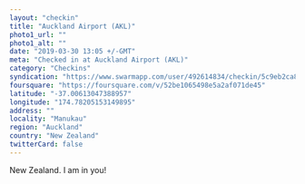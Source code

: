 ```yaml
---
layout: "checkin"
title: "Auckland Airport (AKL)"
photo1_url: ""
photo1_alt: ""
date: "2019-03-30 13:05 +/-GMT"
meta: "Checked in at Auckland Airport (AKL)"
category: "Checkins"
syndication: "https://www.swarmapp.com/user/492614834/checkin/5c9eb2ca89b06a0039d4762f"
foursquare: "https://foursquare.com/v/52be1065498e5a2af071de45"
latitude: "-37.00613047388957"
longitude: "174.78205153149895"
address: ""
locality: "Manukau"
region: "Auckland"
country: "New Zealand"
twitterCard: false
---
```

New Zealand. I am in you!
